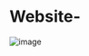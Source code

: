 # Website-

![image](https://github.com/Aaradhyaa717/Website-/assets/59740059/f5e163f3-3b7f-4fb6-a951-07584c0730a0)
